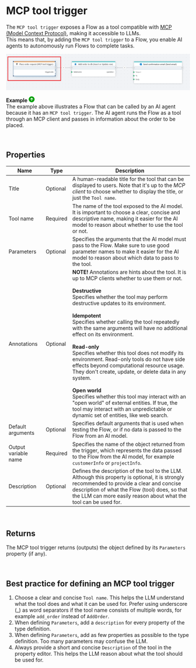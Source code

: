 # MCP tool trigger

The `MCP tool trigger` exposes a Flow as a tool compatible with [MCP (Model Context Protocol)](https://modelcontextprotocol.io), making it accessible to LLMs.  
This means that, by adding the `MCP tool trigger` to a Flow, you enable AI agents to autonomously run Flows to complete tasks. 

![img](/images/flow/mcp-tool-trigger.png)  

**Example** ![img](../../../../images/strz.jpg)  
The example above illustrates a Flow that can be called by an AI agent because it has an `MCP tool trigger`. The AI agent runs the Flow as a tool through an MCP client and passes in information about the order to be placed.

<br/>

## Properties

| Name        | Type             | Description                               |
|-------------|------------------|-------------------------------------------|
| Title       | Optional         | A human-readable title for the tool that can be displayed to users. Note that it's up to the _MCP client_ to choose whether to display the title, or just the `Tool name`.    |
| Tool name   | Required         | The name of the tool exposed to the AI model. It is important to choose a clear, concise and descriptive name, making it easier for the AI model to reason about whether to use the tool or not. |
| Parameters  | Optional         | Specifies the arguments that the AI model must pass to the Flow. Make sure to use good parameter names to make it easier for the AI model to reason about which data to pass to the tool.  |
| Annotations | Optional         | **NOTE!** Annotations are hints about the tool. It is up to MCP clients whether to use them or not.<br/><br/>**Destructive**<br/>Specifies whether the tool may perform destructive updates to its environment. <br/><br/> **Idempotent**<br/>Specifies whether calling the tool repeatedly with the same arguments will have no additional effect on its environment.<br/><br/> **Read-only**<br/>Specifies whether this tool does not modify its environment. Read-only tools do not have side effects beyond computational resource usage. They don't create, update, or delete data in any system.<br/><br/> **Open world**<br/>Specifies whether this tool may interact with an "open world" of external entities. If true, the tool may interact with an unpredictable or dynamic set of entities, like web search.|
| Default arguments | Optional        | Specifies default arguments that is used when testing the Flow, or if no data is passed to the Flow from an AI model.  |
| Output variable name | Required     | Specifies the name of the object returned from the trigger, which represents the data passed to the Flow from the AI model, for example `customerInfo` or `projectInfo`. |
| Description | Optional | Defines the description of the tool to the LLM. Although this property is optional, it is strongly recommended to provide a clear and concise description of what the Flow (tool) does, so that the LLM can more easily reason about what the tool can be used for.  |

<br/>

## Returns
The MCP tool trigger returns (outputs) the object defined by its `Parameters` property (if any).

<br/>

## Best practice for defining an MCP tool trigger 

1) Choose a clear and concise `Tool name`. This helps the LLM understand what the tool does and what it can be used for. Prefer using underscore (_) as word separators if the tool name consists of multiple words, for example `add_order` instead of `AddOrder`.
2) When defining `Parameters`, add a `description` for every property of the type definition.
3) When defining `Parameters`, add as few properties as possible to the type definition. Too many parameters may confuse the LLM.
4) Always provide a short and concise `Description` of the tool in the property editor. This helps the LLM reason about what the tool should be used for.  